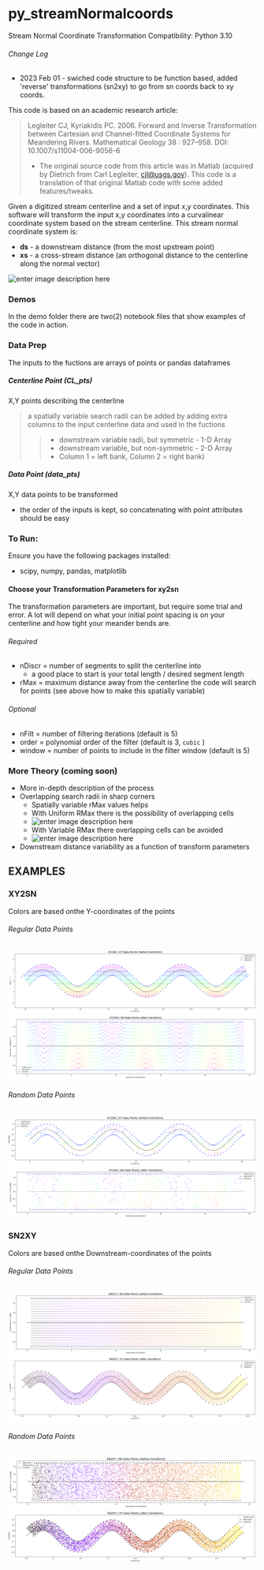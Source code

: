 
# py_streamNormalcoords
Stream Normal Coordinate Transformation
Compatibility:  Python 3.10

###### Change Log
* 2023 Feb 01 - swiched code structure to be function based, added 'reverse' transformations (sn2xy) to go from sn coords back to xy coords.

This code is based on an academic research article:
> Legleiter CJ, Kyriakidis PC. 2006. Forward and Inverse Transformation  between Cartesian and Channel-fitted Coordinate Systems for Meandering Rivers. Mathematical Geology 38 : 927–958. DOI: 10.1007/s11004-006-9056-6
>- The original source code from this article was in Matlab                 (acquired by Dietrich from Carl Legleiter, cjl@usgs.gov). This code is a translation of that original Matlab code with some added features/tweaks.
                
Given a digitized stream centerline and a set of input x,y coordinates. This software will transform the input x,y coordinates into a curvalinear coordinate system based on the stream centerline. This stream normal coordinate system is:
- **ds** - a downstream distance (from the most upstream point)
- **xs** - a cross-stream distance (an orthogonal distance to the centerline along the normal vector)

![enter image description here](https://imgur.com/2MyvFN4.png)

### Demos
In the demo folder there are two(2) notebook files that show examples of the code in action.
### Data Prep
The inputs to the fuctions are arrays of points or pandas dataframes
##### Centerline Point (CL_pts)
X,Y points describing the centerline 

> a spatially variable search radii can be added by adding extra columns to the input centerline data and used in the fuctions
>>- downstream variable radii, but symmetric - 1-D Array
>>- downstream variable, but non-symmetric - 2-D Array 
>>	- Column 1 = left bank, Column 2 = right bank)
    
##### Data Point (data_pts)
X,Y data points to be transformed
- the order of the inputs is kept, so concatenating with point attributes should be easy

### To Run:
Ensure you have the following packages installed:
- scipy, numpy, pandas, matplotlib

#### Choose your Transformation Parameters for xy2sn
The transformation parameters are important, but require some trial and error. A lot will depend on what your initial point spacing is on your centerline and how tight your meander bends are.
###### Required
- nDiscr = number of segments to split the centerline into
	- a good place to start is your total length / desired segment length
- rMax   = maximum distance away from the centerline the code will search for points (see above how to make this spatially variable)

###### Optional
- nFilt  = number of filtering iterations (default is 5)
- order  = polynomial order of the filter (default is 3, `cubic` )
- window = number of points to include in the filter window (default is 5)

### More Theory (coming soon)
- More in-depth description of the process
- Overlapping search radii in sharp corners
	- Spatially variable rMax values helps
	- With Uniform RMax there is the possibility of overlapping cells
	- ![enter image description here](https://i.imgur.com/DXKeiwal.png)
	- With Variable RMax there overlapping cells can be avoided
	- ![enter image description here](https://i.imgur.com/SNqJkAYl.png)
- Downstream distance variability as a function of transform parameters

## EXAMPLES
### XY2SN
Colors are based onthe Y-coordinates of the points
###### Regular Data Points
![xy2sn_before](figures/XY2SN_Before_Net.png)
![xy2sn_after](figures/XY2SN_After_Net.png)
###### Random Data Points
![xy2sn_before](figures/XY2SN_Before.png)
![xy2sn_after](figures/XY2SN_After.png)

### SN2XY
Colors are based onthe Downstream-coordinates of the points
###### Regular Data Points
![sn2xy_before](figures/SN2XY_Before_net.png)
![sn2xy_after](figures/SN2XY_After_Net.png)
###### Random Data Points
![sn2xy_before](figures/SN2XY_Before.png)
![sn2xy_after](figures/SN2XY_After.png)
